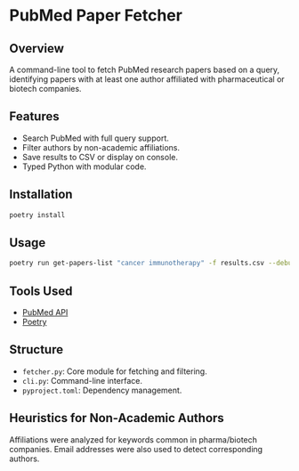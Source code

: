 # PubMed Paper Fetcher

## Overview
A command-line tool to fetch PubMed research papers based on a query, identifying papers with at least one author affiliated with pharmaceutical or biotech companies.

## Features
- Search PubMed with full query support.
- Filter authors by non-academic affiliations.
- Save results to CSV or display on console.
- Typed Python with modular code.

## Installation
```bash
poetry install
```

## Usage
```bash
poetry run get-papers-list "cancer immunotherapy" -f results.csv --debug
```

## Tools Used
- [PubMed API](https://www.ncbi.nlm.nih.gov/home/develop/api/)
- [Poetry](https://python-poetry.org/)

## Structure
- `fetcher.py`: Core module for fetching and filtering.
- `cli.py`: Command-line interface.
- `pyproject.toml`: Dependency management.

## Heuristics for Non-Academic Authors
Affiliations were analyzed for keywords common in pharma/biotech companies. Email addresses were also used to detect corresponding authors.

